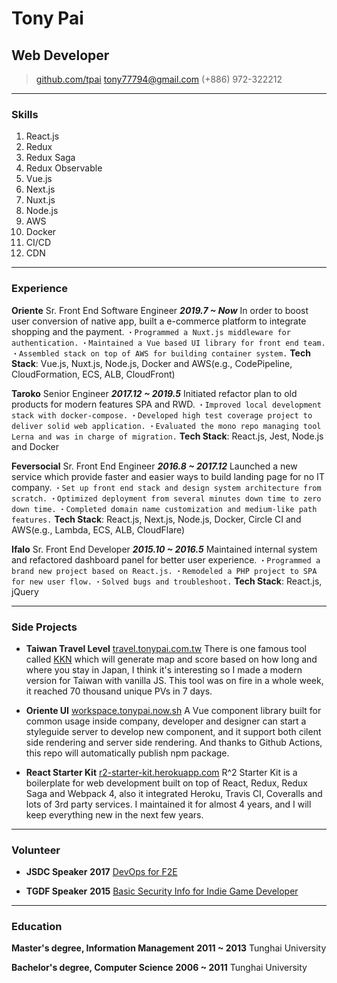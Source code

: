 # Tony Pai
## Web Developer

> [github.com/tpai](https://github.com/tpai)
> [tony77794@gmail.com](mailto:tony77794@gmail.com)
> (+886) 972-322212

------

### Skills

1. React.js
1. Redux
1. Redux Saga
1. Redux Observable
1. Vue.js
1. Next.js
1. Nuxt.js
1. Node.js
1. AWS
1. Docker
1. CI/CD
1. CDN

------

### Experience

**Oriente** Sr. Front End Software Engineer  __*2019.7 ~ Now*__
    In order to boost user conversion of native app, built a e-commerce platform to integrate shopping and the payment.
    `・Programmed a Nuxt.js middleware for authentication.`
    `・Maintained a Vue based UI library for front end team.`
    `・Assembled stack on top of AWS for building container system.`
    **Tech Stack**: Vue.js, Nuxt.js, Node.js, Docker and AWS(e.g., CodePipeline, CloudFormation, ECS, ALB, CloudFront)

**Taroko** Senior Engineer  __*2017.12 ~ 2019.5*__
    Initiated refactor plan to old products for modern features SPA and RWD.
    `・Improved local development stack with docker-compose.`
    `・Developed high test coverage project to deliver solid web application.`
    `・Evaluated the mono repo managing tool Lerna and was in charge of migration.`
    **Tech Stack**: React.js, Jest, Node.js and Docker

**Feversocial** Sr. Front End Engineer  __*2016.8 ~ 2017.12*__
    Launched a new service which provide faster and easier ways to build landing page for no IT company.
    `・Set up front end stack and design system architecture from scratch.`
    `・Optimized deployment from several minutes down time to zero down time.`
    `・Completed domain name customization and medium-like path features.`
    **Tech Stack**: React.js, Next.js, Node.js, Docker, Circle CI and AWS(e.g., Lambda, ECS, ALB, CloudFlare)

**Ifalo** Sr. Front End Developer  __*2015.10 ~ 2016.5*__
    Maintained internal system and refactored dashboard panel for better user experience.
    `・Programmed a brand new project based on React.js.`
    `・Remodeled a PHP project to SPA for new user flow.`
    `・Solved bugs and troubleshoot.`
    **Tech Stack**: React.js, jQuery

------

### Side Projects

* **Taiwan Travel Level**
    [travel.tonypai.com.tw](https://travel.tonypai.com.tw)
    There is one famous tool called [KKN](https://uub.jp/kkn/) which will generate map and score based on how long and where you stay in Japan, I think it's interesting so I made a modern version for Taiwan with vanilla JS. This tool was on fire in a whole week, it reached 70 thousand unique PVs in 7 days.

* **Oriente UI**
    [workspace.tonypai.now.sh](https://workspace.tonypai.now.sh/)
    A Vue component library built for common usage inside company, developer and designer can start a styleguide server to develop new component, and it support both cilent side rendering and server side rendering. And thanks to Github Actions, this repo will automatically publish npm package.

* **React Starter Kit**
    [r2-starter-kit.herokuapp.com](https://r2-starter-kit.herokuapp.com/)
    R^2 Starter Kit is a boilerplate for web development built on top of React, Redux, Redux Saga and Webpack 4, also it integrated Heroku, Travis CI, Coveralls and lots of 3rd party services. I maintained it for almost 4 years, and I will keep everything new in the next few years.

------

### Volunteer

* **JSDC Speaker** __2017__
    [DevOps for F2E](https://slides.com/tonypai/devops-for-f2e)

* **TGDF Speaker** __2015__
    [Basic Security Info for Indie Game Developer](https://slides.com/tonypai/tgdf2015-unityapksecurity)

------

### Education

**Master's degree, Information Management** __2011 ~ 2013__
    Tunghai University

**Bachelor's degree, Computer Science** __2006 ~ 2011__
    Tunghai University
